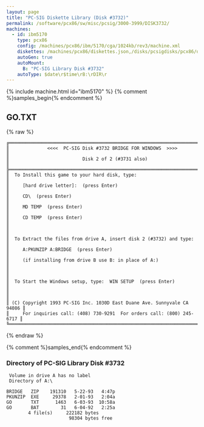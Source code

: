 ```yaml
---
layout: page
title: "PC-SIG Diskette Library (Disk #3732)"
permalink: /software/pcx86/sw/misc/pcsig/3000-3999/DISK3732/
machines:
  - id: ibm5170
    type: pcx86
    config: /machines/pcx86/ibm/5170/cga/1024kb/rev3/machine.xml
    diskettes: /machines/pcx86/diskettes.json,/disks/pcsigdisks/pcx86/diskettes.json
    autoGen: true
    autoMount:
      B: "PC-SIG Library Disk #3732"
    autoType: $date\r$time\rB:\rDIR\r
---
```


{% include machine.html id="ibm5170" %}
{% comment %}samples_begin{% endcomment %}

## GO.TXT

{% raw %}
```
╔═════════════════════════════════════════════════════════════════════════╗
║              <<<<  PC-SIG Disk #3732 BRIDGE FOR WINDOWS  >>>>           ║
║                           Disk 2 of 2 (#3731 also)                      ║
╠═════════════════════════════════════════════════════════════════════════╣
║  To Install this game to your hard disk, type:                          ║
║     [hard drive letter]:  (press Enter)                                 ║
║     CD\  (press Enter)                                                  ║
║     MD TEMP  (press Enter)                                              ║
║     CD TEMP  (press Enter)                                              ║
║                                                                         ║
║  To Extract the files from drive A, insert disk 2 (#3732) and type:     ║
║     A:PKUNZIP A:BRIDGE  (press Enter)                                   ║
║     (if installing from drive B use B: in place of A:)                  ║
║                                                                         ║
║  To Start the Windows setup, type:  WIN SETUP  (press Enter)            ║
║                                                                         ║
║ (C) Copyright 1993 PC-SIG Inc. 1030D East Duane Ave. Sunnyvale CA 94086 ║
║     For inquiries call: (408) 730-9291  For orders call: (800) 245-6717 ║
╚═════════════════════════════════════════════════════════════════════════╝
```
{% endraw %}

{% comment %}samples_end{% endcomment %}

### Directory of PC-SIG Library Disk #3732

     Volume in drive A has no label
     Directory of A:\

    BRIDGE   ZIP    191310   5-22-93   4:47p
    PKUNZIP  EXE     29378   2-01-93   2:04a
    GO       TXT      1463   6-03-93  10:58a
    GO       BAT        31   6-04-92   2:25a
            4 file(s)     222182 bytes
                           98304 bytes free
